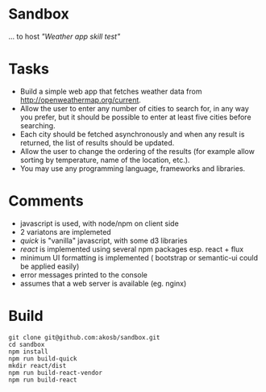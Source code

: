 # Sandbox
... to host _"Weather app skill test"_

# Tasks
* Build a simple web app that fetches weather data from http://openweathermap.org/current. 
* Allow the user to enter any number of cities to search for, in any way you prefer, but it should be possible to enter at least five cities before searching. 
* Each city should be fetched asynchronously and when any result is returned, the list of results should be updated. 
* Allow the user to change the ordering of the results (for example allow sorting by temperature, name of the location, etc.). 
* You may use any programming language, frameworks and libraries.

# Comments
* javascript is used, with node/npm on client side
* 2 variatons are implemeted
* _quick_ is "vanilla" javascript, with some d3 libraries
* _react_ is implemented using several npm packages esp. react + flux
* minimum UI formatting is implemented ( bootstrap or semantic-ui could be applied easily)
* error messages printed to the console
* assumes that a web server is available (eg. nginx)

# Build
```
git clone git@github.com:akosb/sandbox.git
cd sandbox
npm install
npm run build-quick
mkdir react/dist
npm run build-react-vendor
npm run build-react
```
